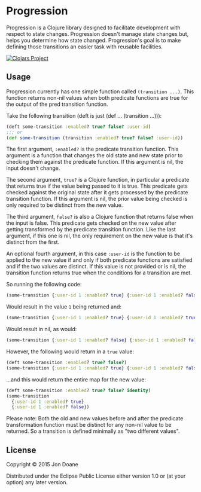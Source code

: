 # Progression 

Progression is a Clojure library designed to facilitate development with respect
to state changes. Progression doesn't manage state changes but, helps you
determine how state changed. Progression's goal is to make defining those
transitions an easier task with reusable facilities.

[![Clojars Project](http://clojars.org/progression/latest-version.svg)](http://clojars.org/progression)

## Usage
Progression currently has one simple function called ```(transition ...)```.
This function returns non-nil values when both predicate functions are true for
the output of the pred transition function.

Take the following transition (deft is just (def ... (transition ...))):
```clojure
(deft some-transition :enabled? true? false? :user-id)
;;; or
(def some-transition (transition :enabled? true? false? :user-id))

```

The first argument, ```:enabled?``` is the predicate transition function. This
argument is a function that changes the old state and new state prior to
checking them against the predicate function. If this argument is nil, the input
doesn't change.

The second argument, ```true?``` is a Clojure function, in particular
a predicate that returns true if the value being passed to it is true. This
predicate gets checked against the original state after it gets processed by the
predicate transition function. If this argument is nil, the prior value being
checked is only required to be distinct from the new value.

The third argument, ```false?``` is also a Clojure function that returns false
when the input is false. This predicate gets checked on the new value after
getting transformed by the predicate transition function. Like the last
argument, if this one is nil, the only requirement on the new value is that it's
distinct from the first.

An optional fourth argument, in this case ```:user-id``` is the function to be
applied to the new value if and only if both predicate functions are satisfied
and if the two values are distinct. If this value is not provided or is nil, the
transition function returns true when the conditions for a transition are met.

So running the following code:
```clojure
(some-transition {:user-id 1 :enabled? true} {:user-id 1 :enabled? false})
```
Would result in the value ```1``` being returned and:
```clojure
(some-transition {:user-id 1 :enabled? true} {:user-id 1 :enabled? true})
```
Would result in nil, as would:
```clojure
(some-transition {:user-id 1 :enabled? false} {:user-id 1 :enabled? false})
```

However, the following would return in a ```true``` value:
```clojure
(deft some-transition :enabled? true? false?)
(some-transition {:user-id 1 :enabled? true} {:user-id 1 :enabled? false})
```

...and this would return the entire map for the new value:
```clojure
(deft some-transition :enabled? true? false? identity)
(some-transition
  {:user-id 1 :enabled? true}
  {:user-id 1 :enabled? false})
```

Please note: Both the old and new values before and after the predicate
transformation function must be distinct for any non-nil value to be returned.
So a transition is defined minimally as "two different values".

## License

Copyright © 2015 Jon Doane

Distributed under the Eclipse Public License either version 1.0 or (at
your option) any later version.
